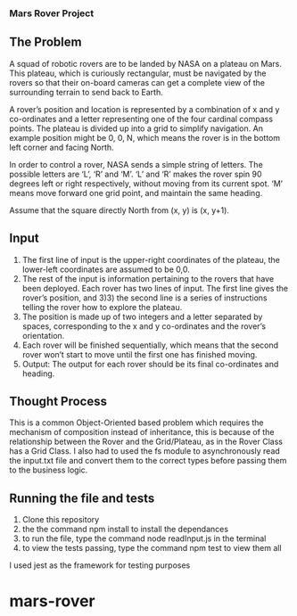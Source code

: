 ### Mars Rover Project

## The Problem
A squad of robotic rovers are to be landed by NASA on a plateau on Mars. This plateau, which is curiously rectangular, must be navigated by the rovers so that their on-board cameras can get a complete view of the surrounding terrain to send back to Earth.



A rover’s position and location is represented by a combination of x and y co-ordinates and a letter representing one of the four cardinal compass points. The plateau is divided up into a grid to simplify navigation. An example position might be 0, 0, N, which means the rover is in the bottom left corner and facing North.

In order to control a rover, NASA sends a simple string of letters. The possible letters are ‘L’, ‘R’ and ‘M’. ‘L’ and ‘R’ makes the rover spin 90 degrees left or right respectively, without moving from its current spot. ‘M’ means move forward one grid point, and maintain the same heading.

Assume that the square directly North from (x, y) is (x, y+1).

## Input
1) The first line of input is the upper-right coordinates of the plateau, the lower-left coordinates are assumed to be 0,0.
2) The rest of the input is information pertaining to the rovers that have been deployed. Each rover has two lines of input. The first line gives the rover’s position, and 3)3) the second line is a series of instructions telling the rover how to explore the plateau.
4) The position is made up of two integers and a letter separated by spaces, corresponding to the x and y co-ordinates and the rover’s orientation.
5) Each rover will be finished sequentially, which means that the second rover won’t start to move until the first one has finished moving.
6) Output: The output for each rover should be its final co-ordinates and heading.

## Thought Process
This is a common Object-Oriented based problem which requires the mechanism of composition instead of inheritance, this is because of the relationship between the Rover and the Grid/Plateau, as in the Rover Class has a Grid Class. I also had to used the fs module to asynchronously read the input.txt file and convert them to the correct types before passing them to the business logic.

## Running the file and tests
1) Clone this repository
2) the the command npm install to install the dependances
3) to run the file, type the command node readInput.js in the terminal
4) to view the tests passing, type the command npm test to view them all

I used jest as the framework for testing purposes
# mars-rover
